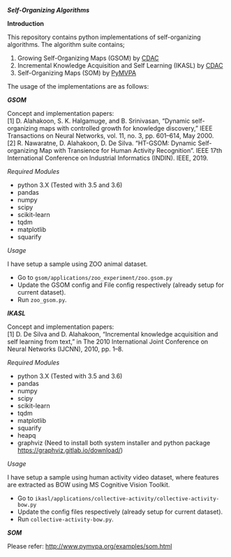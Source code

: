 **_Self-Organizing Algorithms_**

**Introduction**

This repository contains python implementations of self-organizing algorithms.
The algorithm suite contains;  

1. Growing Self-Organizing Maps (GSOM) by [CDAC](https://www.latrobe.edu.au/centre-for-data-analytics-and-cognition)   
2. Incremental Knowledge Acquisition and Self Learning (IKASL) by [CDAC](https://www.latrobe.edu.au/centre-for-data-analytics-and-cognition)
3. Self-Organizing Maps (SOM) by [PyMVPA](http://www.pymvpa.org/)  

The usage of the implementations are as follows:
  
**_GSOM_**

Concept and implementation papers:  
[1] D. Alahakoon, S. K. Halgamuge, and B. Srinivasan, “Dynamic self-organizing maps with controlled growth for knowledge discovery,” IEEE Transactions on Neural Networks, vol. 11, no. 3, pp. 601–614, May 2000.  
[2] R. Nawaratne, D. Alahakoon, D. De Silva. “HT-GSOM: Dynamic Self-organizing Map with Transience for Human Activity Recognition”. IEEE 17th International Conference on Industrial Informatics (INDIN). IEEE, 2019.


_Required Modules_
* python 3.X (Tested with 3.5 and 3.6)
* pandas
* numpy
* scipy
* scikit-learn
* tqdm
* matplotlib
* squarify

_Usage_

I have setup a sample using ZOO animal dataset.

* Go to `gsom/applications/zoo_experiment/zoo.gsom.py`
* Update the GSOM config and File config respectively (already setup for current dataset).
* Run `zoo_gsom.py`.

**_IKASL_**

Concept and implementation papers:  
[1] D. De Silva and D. Alahakoon, “Incremental knowledge acquisition and self learning from text,” in The 2010 International Joint Conference on Neural Networks (IJCNN), 2010, pp. 1–8.

_Required Modules_
* python 3.X (Tested with 3.5 and 3.6)
* pandas
* numpy
* scipy
* scikit-learn
* tqdm
* matplotlib
* squarify
* heapq
* graphviz (Need to install both system installer and python package https://graphviz.gitlab.io/download/)

_Usage_

I have setup a sample using human activity video dataset, where features are extracted as BOW using MS Cognitive Vision Toolkit.

* Go to `ikasl/applications/collective-activity/collective-activity-bow.py`
* Update the config files respectively (already setup for current dataset).
* Run `collective-activity-bow.py`.

**_SOM_**

Please refer: http://www.pymvpa.org/examples/som.html
